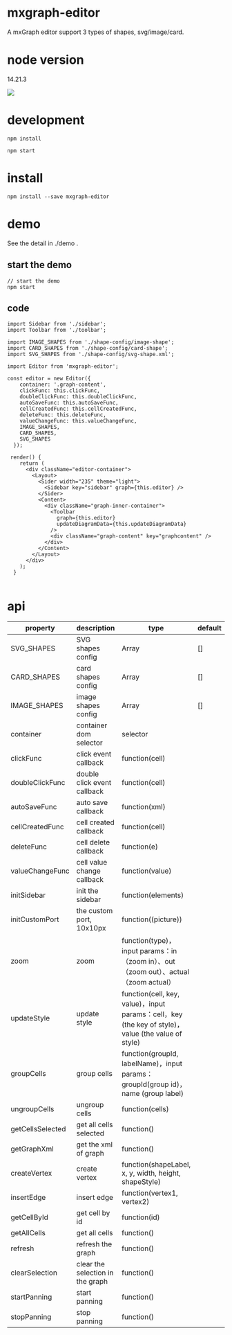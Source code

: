 # mxgraph-editor
A mxGraph editor support 3 types of shapes, svg/image/card. 

# node version

14.21.3

![](https://img.alicdn.com/tfs/TB17cJ1GXzqK1RjSZSgXXcpAVXa-2880-1416.png)

# development
```
npm install

npm start
```

# install
```
npm install --save mxgraph-editor
```

# demo

See the detail in ./demo . 

## start the demo
```
// start the demo
npm start
```

## code

```
import Sidebar from './sidebar';
import Toolbar from './toolbar';

import IMAGE_SHAPES from './shape-config/image-shape';
import CARD_SHAPES from './shape-config/card-shape';
import SVG_SHAPES from './shape-config/svg-shape.xml';

import Editor from 'mxgraph-editor';

const editor = new Editor({
    container: '.graph-content',
    clickFunc: this.clickFunc,
    doubleClickFunc: this.doubleClickFunc,
    autoSaveFunc: this.autoSaveFunc,
    cellCreatedFunc: this.cellCreatedFunc,
    deleteFunc: this.deleteFunc,
    valueChangeFunc: this.valueChangeFunc,
    IMAGE_SHAPES,
    CARD_SHAPES,
    SVG_SHAPES
  });

 render() {
    return (
      <div className="editor-container">
        <Layout>
          <Sider width="235" theme="light">
            <Sidebar key="sidebar" graph={this.editor} />
          </Sider>
          <Content>
            <div className="graph-inner-container">
              <Toolbar
                graph={this.editor}
                updateDiagramData={this.updateDiagramData}
              />
              <div className="graph-content" key="graphcontent" />
            </div>
          </Content>
        </Layout>
      </div>
    );
  }


```

# api

|property|	description|	type|	default|
|---|---|---|---|
|SVG_SHAPES|SVG shapes config|Array|[]|
|CARD_SHAPES|card shapes config|Array|[]|
|IMAGE_SHAPES|image shapes config|Array|[]|
|container|container dom selector|selector|
|clickFunc|click event callback|function(cell)|
|doubleClickFunc|double click event callback|function(cell)||
|autoSaveFunc|auto save callback|function(xml)|
|cellCreatedFunc|cell created callback|function(cell)||
|deleteFunc|cell delete callback|function(e)||
|valueChangeFunc|cell value change callback|function(value)||
|initSidebar|init the sidebar|function(elements)||
|initCustomPort|the custom port, 10x10px|function((picture))||
|zoom|zoom|function(type)，input params：in（zoom in）、out（zoom out）、actual（zoom actual）||
|updateStyle|update style|function(cell, key, value)，input params：cell，key (the key of style)，value (the value of style)||
|groupCells|group cells|function(groupId, labelName)，input params：groupId(group id)，name (group label)||
|ungroupCells|ungroup cells|function(cells)|
|getCellsSelected|get all cells selected|function()||
|getGraphXml|get the xml of graph|function()||
|createVertex|create vertex|function(shapeLabel, x, y, width, height, shapeStyle)|
|insertEdge|insert edge|function(vertex1, vertex2)||
|getCellById|get cell by id|function(id)||
|getAllCells|get all cells|function()|
|refresh|refresh the graph|function()||
|clearSelection|clear the selection in the graph|function()||
|startPanning|start panning|function()||
|stopPanning|stop panning|function()||


